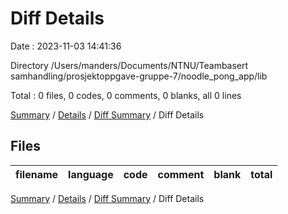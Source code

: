 # Diff Details

Date : 2023-11-03 14:41:36

Directory /Users/manders/Documents/NTNU/Teambasert samhandling/prosjektoppgave-gruppe-7/noodle_pong_app/lib

Total : 0 files,  0 codes, 0 comments, 0 blanks, all 0 lines

[Summary](results.md) / [Details](details.md) / [Diff Summary](diff.md) / Diff Details

## Files
| filename | language | code | comment | blank | total |
| :--- | :--- | ---: | ---: | ---: | ---: |

[Summary](results.md) / [Details](details.md) / [Diff Summary](diff.md) / Diff Details